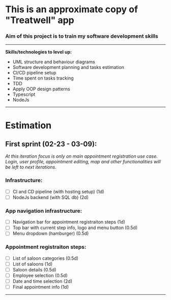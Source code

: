 # This is an approximate copy of "Treatwell" app
### Aim of this project is to train my software development skills

---

**Skills/technologies to level up:**
- UML structure and behaviour diagrams
- Software development planning and tasks estimation
- CI/CD pipeline setup
- Time spent on tasks tracking
- TDD
- Apply OOP design patterns
- Typescript
- NodeJs

---

# Estimation

## First sprint (02-23 - 03-09):
_At this iteration focus is only on main appointment registration use case. Login, user profile, appointment editing, map and other functionalities will be left to next iterations._

### **Infrastructure:**
  - [ ] CI and CD pipeline (with hosting setup)               (1d)
  - [ ] NodeJs backend (with SQL db)                          (2d)

### **App navigation infrastructure:**
  - [ ] Navigation bar for appointment registraiton steps     (1d)
  - [ ] Top bar with current step info, logo and menu button  (0.5d)
  - [ ] Menu dropdown (hamburger)                             (0.5d)

### **Appointment registraiton steps:**
  - [ ] List of saloon categories                             (0.5d)
  - [ ] List of saloons                                       (1d)
  - [ ] Saloon details                                        (0.5d)
  - [ ] Employee selection                                    (0.5d)
  - [ ] Date and time selection                               (2d)
  - [ ] Final appointment info                                (1d)
 
 ---
